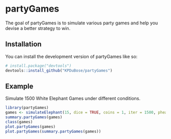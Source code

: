 
<!-- README.md is generated from README.Rmd. Please edit that file -->

# partyGames

<!-- badges: start -->
<!-- badges: end -->

The goal of partyGames is to simulate various party games and help you
devise a better strategy to win.

## Installation

You can install the development version of partyGames like so:

``` r
# install.package("devtools")
devtools::install_github("KPDuBose/partyGames")
```

## Example

Simulate 1500 White Elephant Games under different conditions.

``` r
library(partyGames)
games <- simulateElephant(15, dice = TRUE, coins = 1, iter = 1500, pheads = 0.5, sides = 6, numDice = 1)
summary.partyGames(games)
class(games)
plot.partyGames(games)
plot.partyGames(summary.partyGames(games))
```
